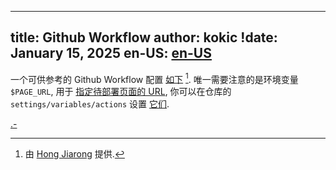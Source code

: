 
---
title: Github Workflow
author: kokic
!date: January 15, 2025
en-US: [en-US](/tutorials/github-workflow-en-US.md)
---

一个可供参考的 Github Workflow 配置 [如下](/tutorials/workflow-yml.md) [^hongjr03-workflow]. 
唯一需要注意的是环境变量 `$PAGE_URL`, 用于 [指定待部署页面的 URL](/tutorials/compile), 
你可以在仓库的 `settings/variables/actions` 设置 [它们](https://docs.github.com/en/actions/writing-workflows/choosing-what-your-workflow-does/store-information-in-variables). 

[.-](/tutorials/workflow-yml.md#:embed)

[^hongjr03-workflow]: 由 [Hong Jiarong](https://github.com/hongjr03) 提供. 
